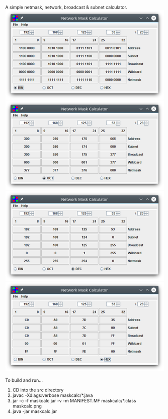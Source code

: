 A simple netmask, network, broadcast & subnet calculator.<BR>
<img src="maskcalc_window-bin.png" alt="maskcalc window bin"/><BR>
<img src="maskcalc_window-oct.png" alt="maskcalc window oct"/><BR>
<img src="maskcalc_window-dec.png" alt="maskcalc window dec"/><BR>
<img src="maskcalc_window-hex.png" alt="maskcalc window hex"/><BR>
<BR>
To build and run...<BR>
1. CD into the src directory<BR>
2. javac -Xdiags:verbose maskcalc/*.java<BR>
3. jar -c -f maskcalc.jar -v -m MANIFEST.MF maskcalc/*.class maskcalc.png<BR>
4. java -jar maskcalc.jar

